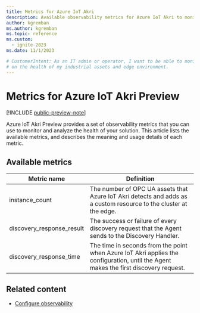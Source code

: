 ```yaml
---
title: Metrics for Azure IoT Akri
description: Available observability metrics for Azure IoT Akri to monitor the health and performance of your solution.
author: kgremban
ms.author: kgremban
ms.topic: reference
ms.custom:
  - ignite-2023
ms.date: 11/1/2023

# CustomerIntent: As an IT admin or operator, I want to be able to monitor and visualize data
# on the health of my industrial assets and edge environment.
---
```


# Metrics for Azure IoT Akri Preview

[!INCLUDE [public-preview-note](../includes/public-preview-note.md)]

Azure IoT Akri Preview provides a set of observability metrics that you can use to monitor and analyze the health of your solution.  This article lists the available metrics, and describes the meaning and usage details of each metric. 

## Available metrics

| Metric name | Definition |
| ----------- | ---------- |
| instance_count | The number of OPC UA assets that Azure IoT Akri detects and adds as a custom resource to the cluster at the edge. | 
| discovery_response_result | The success or failure of every discovery request that the Agent sends to the Discovery Handler.| 
| discovery_response_time | The time in seconds from the point when Azure IoT Akri applies the configuration, until the Agent makes the first discovery request.| 


## Related content

- [Configure observability](../configure-observability-monitoring/howto-configure-observability.md)
